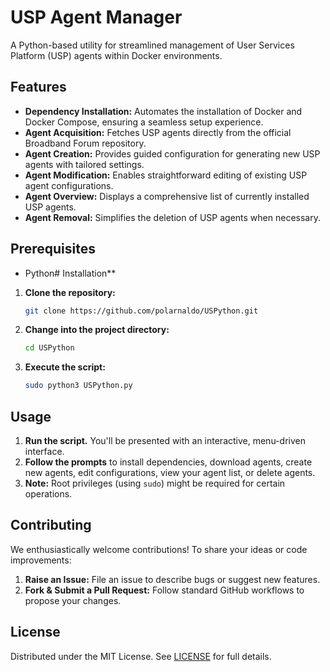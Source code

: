 
# USP Agent Manager

A Python-based utility for streamlined management of User Services Platform (USP) agents within Docker environments.

## Features

* **Dependency Installation:** Automates the installation of Docker and Docker Compose, ensuring a seamless setup experience.
* **Agent Acquisition:** Fetches USP agents directly from the official Broadband Forum repository.
* **Agent Creation:** Provides guided configuration for generating new USP agents with tailored settings.
* **Agent Modification:**  Enables straightforward editing of existing USP agent configurations.
* **Agent Overview:** Displays a comprehensive list of currently installed USP agents. 
* **Agent Removal:** Simplifies the deletion of USP agents when necessary.

## Prerequisites

* Python# Installation**

1. **Clone the repository:**
   ```bash
   git clone https://github.com/polarnaldo/USPython.git
   ```

2. **Change into the project directory:**
   ```bash
   cd USPython
   ```

3. **Execute the script:**
   ```bash
   sudo python3 USPython.py
   ```

## Usage

1. **Run the script.**  You'll be presented with an interactive, menu-driven interface.
2. **Follow the prompts** to install dependencies, download agents, create new agents, edit configurations, view your agent list, or delete agents.
3. **Note:** Root privileges (using `sudo`) might be required for certain operations.

## Contributing

We enthusiastically welcome contributions!  To share your ideas or code improvements:

1. **Raise an Issue:** File an issue to describe bugs or suggest new features.
2. **Fork & Submit a Pull Request:**  Follow standard GitHub workflows to propose your changes.

## License

Distributed under the MIT License. See [LICENSE](LICENSE) for full details.

